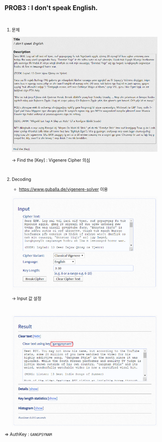 ## PROB3 : I don't speak English.

<br>

1. 문제

   ![1587891883340](./images/1587891883340.png)
   
   → Find the [Key] : Vigenere Cipher 의심

<br>

2. Decoding

   - https://www.guballa.de/vigenere-solver 이용
   
   ![1587892181537](./images/1587892181537.png)
   
   → Input 값 설정
   
   <br>
   
   ![](./images/1587892247077.png)

⇒ AuthKey : `GANGPSYNAM`

​	

